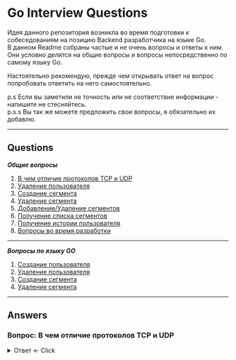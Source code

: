 # Go Interview Questions
Идея данного репозитория возникла во время подготовки к собеседованиям на позицию Backend разработчика на языке Go.  
В данном Readme собраны частые и не очень вопросы и ответы к ним. Они условно делятся на общие вопросы и вопросы непосредственно по самому языку Go.  

Настоятельно рекомендую, прежде чем открывать ответ на вопрос попробовать ответить на него самостоятельно.

p.s Если вы заметили не точность или не соответствие информации - напишите не стесняйтесь.  
p.s.s Вы так же можете предложить свои вопросы, я обязательно их добавлю.

---

## Questions

***Общие вопросы***
1. [В чем отличие протоколов TCP и UDP](#tcp-udp)
2. [Удаление пользователя](#del-user)
3. [Создание сегмента](#create-seg)
4. [Удаление сегмента](#del-seg)
5. [Добавление/Удаление сегментов](#add-remove)
6. [Получение списка сегментов](#seg-list)
7. [Получение истории пользователя](#user-history)
8. [Вопросы во время разработки](#decisions)

---

***Вопросы по языку GO***
1. [Создание пользователя](#create-user)
2. [Удаление пользователя](#del-user)
3. [Создание сегмента](#create-seg)
4. [Удаление сегмента](#del-seg)

---

## Answers

### Вопрос: В чем отличие протоколов TCP и UDP <a name="tcp-udp"></a>

<details>
  <summary>Ответ <- Click</summary>
  - TCP (Transmission Control Protocol):  
      - Ориентирован на установление надежного соединения.  
      - Ошибки корректируются; потерянные или поврежденные пакеты пересылаются.  
      - Поддерживает управление потоком и перегрузкой.  
      - Нормально работает в условиях высокой задержки.  
  - UDP (User Datagram Protocol):  
      - Безусловный протокол, не устанавливает соединение.  
      - Ошибки не корректируются; потерянные пакеты не восстанавливаются.  
      - Не поддерживает управление потоком и перегрузкой.  
      - Обычно быстрее, чем TCP.  
  - Когда UDP предпочтительнее:  
      - Потоковое медиа, онлайн-игры, VoIP — там, где задержка критична и потеря пакетов допустима.  
</details>
